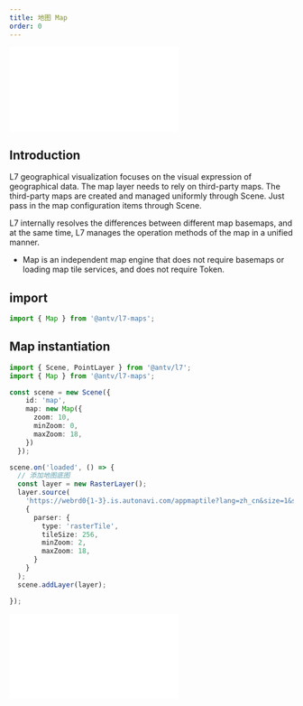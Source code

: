 ```yaml
---
title: 地图 Map
order: 0
---
```


<embed src="@/docs/api/common/style.md"></embed>

## Introduction

L7 geographical visualization focuses on the visual expression of geographical data. The map layer needs to rely on third-party maps. The third-party maps are created and managed uniformly through Scene.
Just pass in the map configuration items through Scene.

L7 internally resolves the differences between different map basemaps, and at the same time, L7 manages the operation methods of the map in a unified manner.

* Map is an independent map engine that does not require basemaps or loading map tile services, and does not require Token.

## import

```javascript
import { Map } from '@antv/l7-maps';
```

## Map instantiation

```ts
import { Scene, PointLayer } from '@antv/l7';
import { Map } from '@antv/l7-maps';

const scene = new Scene({
    id: 'map',
    map: new Map({
      zoom: 10,
      minZoom: 0,
      maxZoom: 18,
    })
  });

scene.on('loaded', () => {
  // 添加地图底图
  const layer = new RasterLayer();
  layer.source(
    'https://webrd0{1-3}.is.autonavi.com/appmaptile?lang=zh_cn&size=1&scale=1&style=8&x={x}&y={y}&z={z}',
    {
      parser: {
        type: 'rasterTile',
        tileSize: 256,
        minZoom: 2,
        maxZoom: 18,
      }
    }
  );
  scene.addLayer(layer);

});
```

<embed src="@/docs/api/common/map.en.md"></embed>
